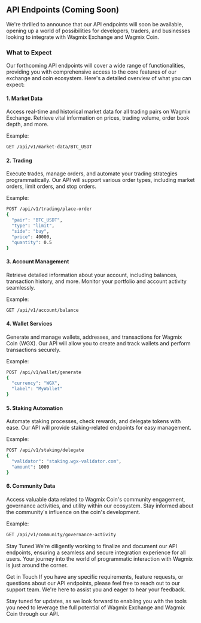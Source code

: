 ## API Endpoints (Coming Soon)

We're thrilled to announce that our API endpoints will soon be available, opening up a world of possibilities for developers, traders, and businesses looking to integrate with Wagmix Exchange and Wagmix Coin.

### What to Expect

Our forthcoming API endpoints will cover a wide range of functionalities, providing you with comprehensive access to the core features of our exchange and coin ecosystem. Here's a detailed overview of what you can expect:

#### 1. Market Data

Access real-time and historical market data for all trading pairs on Wagmix Exchange. Retrieve vital information on prices, trading volume, order book depth, and more.

Example:

```bash
GET /api/v1/market-data/BTC_USDT
```

#### 2. Trading
Execute trades, manage orders, and automate your trading strategies programmatically. Our API will support various order types, including market orders, limit orders, and stop orders.

Example:
```bash
POST /api/v1/trading/place-order
{
  "pair": "BTC_USDT",
  "type": "limit",
  "side": "buy",
  "price": 40000,
  "quantity": 0.5
}
```

#### 3. Account Management
Retrieve detailed information about your account, including balances, transaction history, and more. Monitor your portfolio and account activity seamlessly.

Example:
```bash
GET /api/v1/account/balance
```

#### 4. Wallet Services
Generate and manage wallets, addresses, and transactions for Wagmix Coin (WGX). Our API will allow you to create and track wallets and perform transactions securely.

Example:
```bash
POST /api/v1/wallet/generate
{
  "currency": "WGX",
  "label": "MyWallet"
}
```

#### 5. Staking Automation
Automate staking processes, check rewards, and delegate tokens with ease. Our API will provide staking-related endpoints for easy management.

Example:
```bash
POST /api/v1/staking/delegate
{
  "validator": "staking.wgx-validator.com",
  "amount": 1000
}
```

#### 6. Community Data
Access valuable data related to Wagmix Coin's community engagement, governance activities, and utility within our ecosystem. Stay informed about the community's influence on the coin's development.

Example:
```bash
GET /api/v1/community/governance-activity
```

Stay Tuned
We're diligently working to finalize and document our API endpoints, ensuring a seamless and secure integration experience for all users. Your journey into the world of programmatic interaction with Wagmix is just around the corner.

Get in Touch
If you have any specific requirements, feature requests, or questions about our API endpoints, please feel free to reach out to our support team. We're here to assist you and eager to hear your feedback.

Stay tuned for updates, as we look forward to enabling you with the tools you need to leverage the full potential of Wagmix Exchange and Wagmix Coin through our API.
